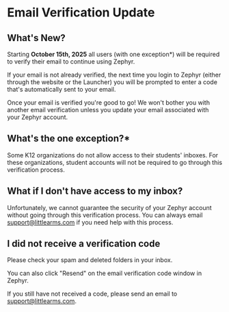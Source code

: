 # Email Verification Update

## What's New?

Starting **October 15th, 2025** all users (with one exception\*) will be required to verify their email to continue using Zephyr.

If your email is not already verified, the next time you login to Zephyr (either through the website or the Launcher) you will be prompted to enter a code that's automatically sent to your email.

Once your email is verified you're good to go! We won't bother you with another email verification unless you update your email associated with your Zephyr account.

## What's the one exception?\*

Some K12 organizations do not allow access to their students' inboxes. For these organizations, student accounts will not be required to go through this verification process.

## What if I don't have access to my inbox?

Unfortunately, we cannot guarantee the security of your Zephyr account without going through this verification process. You can always email support@littlearms.com if you need help with this process.

## I did not receive a verification code

Please check your spam and deleted folders in your inbox.

You can also click "Resend" on the email verification code window in Zephyr.

If you still have not received a code, please send an email to support@littlearms.com.

